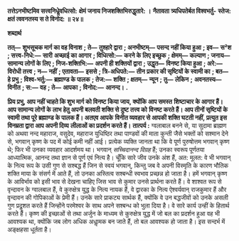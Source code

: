 **तत्तेऽनभीष्टमिव सत्त्वनिधेॢवधित्सो:** **क्षेमं जनाय निजशक्तिभिरुद्धृतारे: ।** **नैतावता त्र्यधिपतेर्बत विश्वभर्तु-** **स्तेज: क्षतं त्ववनतस्य स ते विनोद: ॥ २४॥** 

**शब्दार्थ** 

**तत्—** **शुभसूचक मार्ग का वह विनाश** **; ते—** **तुश्हारे द्वारा** **; अनभीष्टम्—** **पसन्द नहीं किया हुआ** **; इव—** **स²श** **; सत्त्व-निधे:—** **सारी** **अच्छाई का आगार** **; विधित्सो:—** **करने के लिए इच्छुक** **; क्षेमम्—** **कल्याण** **; जनाय—** **सामान्य लोगों के लिए** **; निज-शक्तिभि:—** **अपनी ही शक्तियों द्वारा** **; उद्धृत—** **विनष्ट किया हुआ** **; अरे:—** **विरोधी तत्त्व** **; न—** **नहीं** **; एतावता—** **इससे** **; त्रि-अधिपते:—** **तीन** **प्रकार की सृष्टियों के स्वामी का** **; बत—** **हे प्रभु** **; विश्व-भर्तु:—** **ब्रह्माण्ड के पालक** **; तेज:—** **शक्ति** **; क्षतम्—** **न्यून** **; तु—** **लेकिन** **;** **अवनतस्य—** **विनीत** **; स:—** **वह** **; ते—** **आपका** **; विनोद:—** **आनन्द।** **.** 

**प्रिय प्रभु, आप नहीं चाहते कि शुभ मार्ग को विनष्ट किया जाय, क्योंकि आप समस्त** **शिष्टाचार के आगार हैं। आप सामान्य लोगों के लाभ हेतु अपनी बलवती शक्ति से दुष्ट तत्त्व को** **विनष्ट करते हैं। आप तीनों सृष्टियों के स्वामी तथा पूरे ब्रह्माण्ड के पालक हैं। अतएव आपके** **विनीत व्यवहार से आपकी शक्ति घटती नहीं, प्रत्युत इस विनम्रता द्वारा आप अपनी दिव्य** **लीलाओं का प्रदर्शन करते हैं।** **तात्पर्य :** ग्वलाबाल बनने से, या सुदामा ब्राह्मण को अथवा नन्द महाराज, वसुदेव, महाराज युधिष्ठिर तथा पाण्डवों की माता कुन्ती जैसे भक्तों को सश्मान देने से, भगवान् कृष्ण के पद में कोई कमी नहीं आई। प्रत्येक व्यक्ति जानता था कि वे पूर्ण पुरुषोत्तम भगवान् कृष्ण थे; फिर भी उनका व्यवहार आदर्शमय था। भगवान् *सच्चिदानन्द विग्रह* हैं; उनका स्वरूप पूर्णतया आध्यात्मिक, आनन्द तथा ज्ञान से पूर्ण एवं नित्य है। चूँकि सारे जीव उनके अंश हैं, अत: मूलत: वे भी भगवान् के नित्य रूप के उसी गुण से सश्बद्ध हैं जिन से स्वयं भगवान्, किन्तु जब वे अपनी विस्मृति के कारण भौतिक शक्ति माया के संसर्ग में आते हैं, तो उनका अस्तित्व सश्बन्धी स्वभाव प्रच्छन्न हो जाता है। हमें भगवान् कृष्ण के आविर्भाव को इसी भाव से देखना चाहिए जिस भाव से कुमार उनसे प्रार्थना करते हैं। वे शाश्वत रूप से वृन्दावन के ग्वालबाल हैं, वे कुरुक्षेत्र युद्ध के नित्य नायक हैं, वे द्वारका के नित्य ऐश्वर्यवान् राजकुमार हैं और वृन्दावन की गोपिकाओं के प्रेमी हैं। उनके सारे प्राकट्य सार्थक हैं, क्योंकि वे उन बद्धजीवों को उनके असली गुण प्रदॢशत करते हैं जिन्होंने परमेश्वर के साथ अपने सश्बन्ध को भुला दिया है। वे सारे कार्य उन्हीं के हितार्थ करते हैं। कृष्ण की इच्छाओं से तथा अर्जुन के माध्यम से कुरुक्षेत्र युद्ध में जो बल का प्रदर्शन हुआ वह भी आवश्यक था, क्योंकि जब लोग अधिक अधाॢमक बन जाते हैं, तो बल आवश्यक हो जाता है। इस सन्दर्भ में अङ्क्षहसा धूर्तता है।  